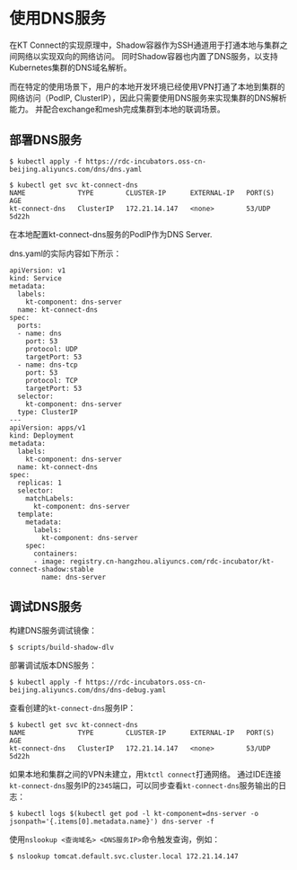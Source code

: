 # 使用DNS服务

在KT Connect的实现原理中，Shadow容器作为SSH通道用于打通本地与集群之间网络以实现双向的网络访问。 同时Shadow容器也内置了DNS服务，以支持Kubernetes集群的DNS域名解析。 

而在特定的使用场景下，用户的本地开发环境已经使用VPN打通了本地到集群的网络访问（PodIP, ClusterIP），因此只需要使用DNS服务来实现集群的DNS解析能力。 并配合exchange和mesh完成集群到本地的联调场景。

## 部署DNS服务

```
$ kubectl apply -f https://rdc-incubators.oss-cn-beijing.aliyuncs.com/dns/dns.yaml
```

```
$ kubectl get svc kt-connect-dns
NAME             TYPE        CLUSTER-IP      EXTERNAL-IP   PORT(S)   AGE
kt-connect-dns   ClusterIP   172.21.14.147   <none>        53/UDP    5d22h
```

在本地配置kt-connect-dns服务的PodIP作为DNS Server.

dns.yaml的实际内容如下所示：

```
apiVersion: v1
kind: Service
metadata:
  labels:
    kt-component: dns-server
  name: kt-connect-dns
spec:
  ports:
  - name: dns
    port: 53
    protocol: UDP
    targetPort: 53
  - name: dns-tcp
    port: 53
    protocol: TCP
    targetPort: 53
  selector:
    kt-component: dns-server
  type: ClusterIP
---
apiVersion: apps/v1
kind: Deployment
metadata:
  labels:
    kt-component: dns-server
  name: kt-connect-dns
spec:
  replicas: 1
  selector:
    matchLabels:
      kt-component: dns-server
  template:
    metadata:
      labels:
        kt-component: dns-server
    spec:
      containers:
      - image: registry.cn-hangzhou.aliyuncs.com/rdc-incubator/kt-connect-shadow:stable
        name: dns-server
```

## 调试DNS服务

构建DNS服务调试镜像：

```
$ scripts/build-shadow-dlv
```

部署调试版本DNS服务：

```
$ kubectl apply -f https://rdc-incubators.oss-cn-beijing.aliyuncs.com/dns/dns-debug.yaml
```

查看创建的`kt-connect-dns`服务IP：

```
$ kubectl get svc kt-connect-dns
NAME             TYPE        CLUSTER-IP      EXTERNAL-IP   PORT(S)   AGE
kt-connect-dns   ClusterIP   172.21.14.147   <none>        53/UDP    5d22h
```

如果本地和集群之间的VPN未建立，用`ktctl connect`打通网络。
通过IDE连接`kt-connect-dns`服务IP的`2345`端口，可以同步查看`kt-connect-dns`服务输出的日志：

```
$ kubectl logs $(kubectl get pod -l kt-component=dns-server -o jsonpath='{.items[0].metadata.name}') dns-server -f
```

使用`nslookup <查询域名> <DNS服务IP>`命令触发查询，例如：

```
$ nslookup tomcat.default.svc.cluster.local 172.21.14.147
```

